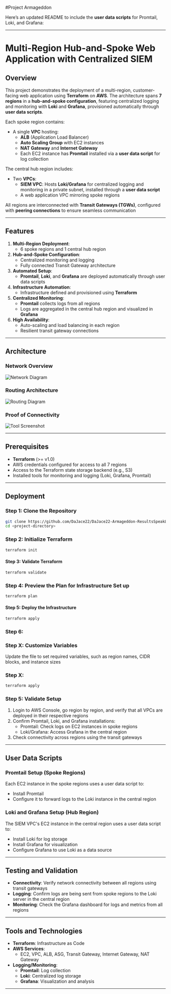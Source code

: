 #Project Armageddon

Here’s an updated README to include the **user data scripts** for Promtail, Loki, and Grafana:

---

# Multi-Region Hub-and-Spoke Web Application with Centralized SIEM

## Overview

This project demonstrates the deployment of a multi-region, customer-facing web application using **Terraform** on **AWS**. The architecture spans **7 regions** in a **hub-and-spoke configuration**, featuring centralized logging and monitoring with **Loki** and **Grafana**, provisioned automatically through **user data scripts**.

Each spoke region contains:
- A single **VPC** hosting:
  - **ALB** (Application Load Balancer)
  - **Auto Scaling Group** with EC2 instances
  - **NAT Gateway** and **Internet Gateway**
  - Each EC2 instance has **Promtail** installed via a **user data script** for log collection

The central hub region includes:
- Two **VPCs**:
  - **SIEM VPC**: Hosts **Loki/Grafana** for centralized logging and monitoring in a private subnet, installed through a **user data script**
  - A web application VPC mirroring spoke regions

All regions are interconnected with **Transit Gateways (TGWs)**, configured with **peering connections** to ensure seamless communication

---

## Features
1. **Multi-Region Deployment**:
   - 6 spoke regions and 1 central hub region
2. **Hub-and-Spoke Configuration**:
   - Centralized monitoring and logging
   - Fully connected Transit Gateway architecture
3. **Automated Setup**:
   - **Promtail**, **Loki**, and **Grafana** are deployed automatically through user data scripts
4. **Infrastructure Automation**:
   - Infrastructure defined and provisioned using **Terraform**
5. **Centralized Monitoring**:
   - **Promtail** collects logs from all regions
   - Logs are aggregated in the central hub region and visualized in **Grafana**
6. **High Availability**:
   - Auto-scaling and load balancing in each region
   - Resilient transit gateway connections

---

## Architecture

### Network Overview
![Network Diagram](https://github.com/user-attachments/assets/6ba644a0-d35f-4fa3-b12f-2a84df6a1f97)


### Routing Architecture
![Routing Diagram](https://cdn.discordapp.com/attachments/1277613088488685632/1315015699940245515/image.png?ex=675730ce&is=6755df4e&hm=282391458150aa12184deebed85e23df188689ea02c9b89dd3936ce9861ef3ea&)

### Proof of Connectivity
![Tool Screenshot](https://cdn.discordapp.com/attachments/1277613088488685632/1314891650211905546/image.png?ex=6756bd46&is=67556bc6&hm=e0fd106efa6a6a2431a4a995358fff57bcac1636c9e645b22b58e84616288095&)

---

## Prerequisites
- **Terraform** (>= v1.0)
- AWS credentials configured for access to all 7 regions
- Access to the Terraform state storage backend (e.g., S3)
- Installed tools for monitoring and logging (Loki, Grafana, Promtail)

---

## Deployment

### Step 1: Clone the Repository
```bash
git clone https://github.com/DaJace22/DaJace22-Armageddon-ResultsSpeakLouder
cd <project-directory>
```

### Step 2: Initialize Terraform
```bash
terraform init
```

#### Step 3: Validate Terraform
```bash
terraform validate
```

### Step 4: Preview the Plan for Infrastructure Set up
```bash
terraform plan
```

#### Step 5: Deploy the Infrastructure
```bash
terraform apply
```

### Step 6: 




### Step X: Customize Variables
Update the file to set required variables, such as region names, CIDR blocks, and instance sizes

### Step X: 
```bash
terraform apply
```

### Step 5: Validate Setup
1. Login to AWS Console, go region by region, and verify that all VPCs are deployed in their respective regions
2. Confirm Promtail, Loki, and Grafana installations:
   - Promtail: Check logs on EC2 instances in spoke regions
   - Loki/Grafana: Access Grafana in the central region
3. Check connectivity across regions using the transit gateways

---

## User Data Scripts

### Promtail Setup (Spoke Regions)
Each EC2 instance in the spoke regions uses a user data script to:
- Install Promtail
- Configure it to forward logs to the Loki instance in the central region

### Loki and Grafana Setup (Hub Region)
The SIEM VPC's EC2 instance in the central region uses a user data script to:
- Install Loki for log storage
- Install Grafana for visualization
- Configure Grafana to use Loki as a data source

---

## Testing and Validation
- **Connectivity**: Verify network connectivity between all regions using transit gateways
- **Logging**: Confirm logs are being sent from spoke regions to the Loki server in the central region
- **Monitoring**: Check the Grafana dashboard for logs and metrics from all regions

---

## Tools and Technologies
- **Terraform**: Infrastructure as Code
- **AWS Services**:
  - EC2, VPC, ALB, ASG, Transit Gateway, Internet Gateway, NAT Gateway
- **Logging/Monitoring**:
  - **Promtail**: Log collection
  - **Loki**: Centralized log storage
  - **Grafana**: Visualization and analysis

---

